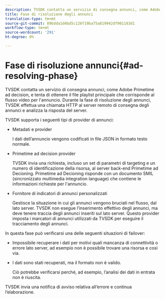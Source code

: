 ```yaml
---
description: TVSDK contatta un servizio di consegna annunci, come Adobe Primetime ad decision, e tenta di ottenere il file playlist principale che corrisponde al flusso video per l'annuncio. Durante la fase di risoluzione degli annunci, TVSDK effettua una chiamata HTTP al server remoto di consegna degli annunci e analizza la risposta del server.
title: Fase di risoluzione degli annunci
translation-type: tm+mt
source-git-commit: 89bdda1d4bd5c126f19ba75a819942df901183d1
workflow-type: tm+mt
source-wordcount: '291'
ht-degree: 0%

---
```



# Fase di risoluzione annunci{#ad-resolving-phase}

TVSDK contatta un servizio di consegna annunci, come Adobe Primetime ad decision, e tenta di ottenere il file playlist principale che corrisponde al flusso video per l&#39;annuncio. Durante la fase di risoluzione degli annunci, TVSDK effettua una chiamata HTTP al server remoto di consegna degli annunci e analizza la risposta del server.

TVSDK supporta i seguenti tipi di provider di annunci:

* Metadati e provider

   I dati dell’annuncio vengono codificati in file JSON in formato testo normale.
* Primetime ad decision provider

   TVSDK invia una richiesta, incluso un set di parametri di targeting e un numero di identificazione della risorsa, al server back-end Primetime ad Decioning. Primetime ad Decioning risponde con un documento SMIL (sincronizzato multimedia integration language) che contiene le informazioni richieste per l&#39;annuncio.
* Fornitore di indicatori di annunci personalizzati

   Gestisce la situazione in cui gli annunci vengono bruciati nel flusso, dal lato server. TVSDK non esegue l’inserimento effettivo degli annunci, ma deve tenere traccia degli annunci inseriti sul lato server. Questo provider imposta i marcatori di annunci utilizzati da TVSDK per eseguire il tracciamento degli annunci.

In questa fase può verificarsi una delle seguenti situazioni di failover:

* Impossibile recuperare i dati per motivi quali mancanza di connettività o errore lato server, ad esempio non è possibile trovare una risorsa e così via.
* I dati sono stati recuperati, ma il formato non è valido.

   Ciò potrebbe verificarsi perché, ad esempio, l’analisi dei dati in entrata non è riuscita.

TVSDK invia una notifica di avviso relativa all’errore e continua l’elaborazione.
